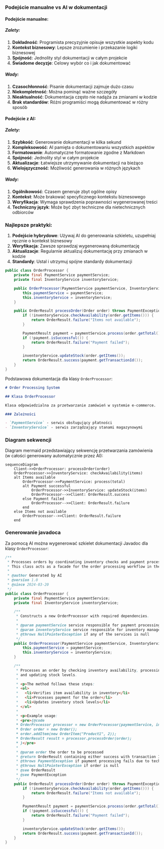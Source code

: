 ### Podejście manualne vs AI w dokumentacji

#### Podejście manualne:

##### Zalety:

1. **Dokładność**: Programista precyzyjnie opisuje wszystkie aspekty kodu
2. **Kontekst biznesowy**: Lepsze zrozumienie i przekazanie logiki biznesowej
3. **Spójność**: Jednolity styl dokumentacji w całym projekcie
4. **Świadome decyzje**: Celowy wybór co i jak dokumentować

##### Wady:

1. **Czasochłonność**: Pisanie dokumentacji zajmuje dużo czasu
2. **Niekompletność**: Można pominąć ważne szczegóły
3. **Nieaktualność**: Dokumentacja często nie nadąża za zmianami w kodzie
4. **Brak standardów**: Różni programiści mogą dokumentować w różny sposób

#### Podejście z AI:

##### Zalety:

1. **Szybkość**: Generowanie dokumentacji w kilka sekund
2. **Kompleksowość**: AI pamięta o dokumentowaniu wszystkich aspektów
3. **Formatowanie**: Automatyczne formatowanie zgodne z Markdown
4. **Spójność**: Jednolity styl w całym projekcie
5. **Aktualizacje**: Łatwiejsze utrzymywanie dokumentacji na bieżąco
6. **Wielojęzyczność**: Możliwość generowania w różnych językach

##### Wady:

1. **Ogólnikowość**: Czasem generuje zbyt ogólne opisy
2. **Kontekst**: Może brakować specyficznego kontekstu biznesowego
3. **Weryfikacja**: Wymaga sprawdzenia poprawności wygenerowanej treści
4. **Techniczny język**: Może być zbyt techniczne dla nietechnicznych odbiorców

### Najlepsze praktyki:

1. **Podejście hybrydowe**: Używaj AI do generowania szkieletu, uzupełniaj ręcznie o kontekst biznesowy
2. **Weryfikacja**: Zawsze sprawdzaj wygenerowaną dokumentację
3. **Aktualizacje**: Regularnie aktualizuj dokumentację przy zmianach w kodzie
4. **Standardy**: Ustal i utrzymuj spójne standardy dokumentacji

```java
public class OrderProcessor {
    private final PaymentService paymentService;
    private final InventoryService inventoryService;

    public OrderProcessor(PaymentService paymentService, InventoryService inventoryService) {
        this.paymentService = paymentService;
        this.inventoryService = inventoryService;
    }

    public OrderResult processOrder(Order order) throws PaymentException {
        if (!inventoryService.checkAvailability(order.getItems())) {
            return OrderResult.failure("Items not available");
        }

        PaymentResult payment = paymentService.process(order.getTotal());
        if (!payment.isSuccessful()) {
            return OrderResult.failure("Payment failed");
        }

        inventoryService.updateStock(order.getItems());
        return OrderResult.success(payment.getTransactionId());
    }
}
```

Podstawowa dokumentacja dla klasy `OrderProcessor`:

```markdown
# Order Processing System

## Klasa OrderProcessor

Klasa odpowiedzialna za przetwarzanie zamówień w systemie e-commerce.

### Zależności

- `PaymentService` - serwis obsługujący płatności
- `InventoryService` - serwis zarządzający stanami magazynowymi
```

### Diagram sekwencji

Diagram mermaid przedstawiający sekwencję przetwarzania zamówienia (w całości generowany automatycznie przez AI):

```mermaid
sequenceDiagram
    Client->>OrderProcessor: processOrder(order)
    OrderProcessor->>InventoryService: checkAvailability(items)
    alt Items available
        OrderProcessor->>PaymentService: process(total)
        alt Payment successful
            OrderProcessor->>InventoryService: updateStock(items)
            OrderProcessor-->>Client: OrderResult.success
        else Payment failed
            OrderProcessor-->>Client: OrderResult.failure
        end
    else Items not available
        OrderProcessor-->>Client: OrderResult.failure
    end
```

### Generowanie javadoca

Za pomocą AI można wygenerować szkielet dokumentacji Javadoc dla klasy `OrderProcessor`:

```java
/**
 * Processes orders by coordinating inventory checks and payment processing.
 * This class acts as a facade for the order processing workflow in the e-commerce system.
 *
 * @author Generated by AI
 * @version 1.0
 * @since 2024-03-20
 */
public class OrderProcessor {
    private final PaymentService paymentService;
    private final InventoryService inventoryService;

    /**
     * Constructs a new OrderProcessor with required dependencies.
     *
     * @param paymentService service responsible for payment processing
     * @param inventoryService service responsible for inventory management
     * @throws NullPointerException if any of the services is null
     */
    public OrderProcessor(PaymentService paymentService, InventoryService inventoryService) {
        this.paymentService = paymentService;
        this.inventoryService = inventoryService;
    }

    /**
     * Processes an order by checking inventory availability, processing payment,
     * and updating stock levels.
     *
     * <p>The method follows these steps:
     * <ol>
     *   <li>Verifies item availability in inventory</li>
     *   <li>Processes payment for the order</li>
     *   <li>Updates inventory stock levels</li>
     * </ol>
     *
     * <p>Example usage:
     * <pre>{@code
     * OrderProcessor processor = new OrderProcessor(paymentService, inventoryService);
     * Order order = new Order();
     * order.addItem(new OrderItem("Product1", 2));
     * OrderResult result = processor.processOrder(order);
     * }</pre>
     *
     * @param order the order to be processed
     * @return OrderResult containing either success with transaction ID or failure with error message
     * @throws PaymentException if payment processing fails due to technical issues
     * @throws NullPointerException if order is null
     * @see OrderResult
     * @see PaymentException
     */
    public OrderResult processOrder(Order order) throws PaymentException {
        if (!inventoryService.checkAvailability(order.getItems())) {
            return OrderResult.failure("Items not available");
        }

        PaymentResult payment = paymentService.process(order.getTotal());
        if (!payment.isSuccessful()) {
            return OrderResult.failure("Payment failed");
        }

        inventoryService.updateStock(order.getItems());
        return OrderResult.success(payment.getTransactionId());
    }
}
```
